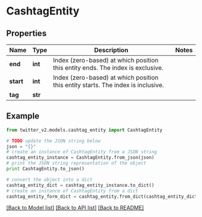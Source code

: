 # CashtagEntity


## Properties
Name | Type | Description | Notes
------------ | ------------- | ------------- | -------------
**end** | **int** | Index (zero-based) at which position this entity ends.  The index is exclusive. | 
**start** | **int** | Index (zero-based) at which position this entity starts.  The index is inclusive. | 
**tag** | **str** |  | 

## Example

```python
from twitter_v2.models.cashtag_entity import CashtagEntity

# TODO update the JSON string below
json = "{}"
# create an instance of CashtagEntity from a JSON string
cashtag_entity_instance = CashtagEntity.from_json(json)
# print the JSON string representation of the object
print CashtagEntity.to_json()

# convert the object into a dict
cashtag_entity_dict = cashtag_entity_instance.to_dict()
# create an instance of CashtagEntity from a dict
cashtag_entity_form_dict = cashtag_entity.from_dict(cashtag_entity_dict)
```
[[Back to Model list]](../README.md#documentation-for-models) [[Back to API list]](../README.md#documentation-for-api-endpoints) [[Back to README]](../README.md)


